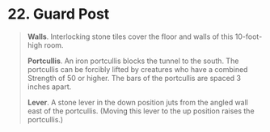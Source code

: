# 22. Guard Post

>**Walls**. Interlocking stone tiles cover the floor and walls of this 10-foot-high room.
>
>**Portcullis**. An iron portcullis blocks the tunnel to the south. The portcullis can be forcibly lifted by creatures who have a combined Strength of 50 or higher. The bars of the portcullis are spaced 3 inches apart.
>
>**Lever**. A stone lever in the down position juts from the angled wall east of the portcullis. (Moving this lever to the up position raises the portcullis.)
>